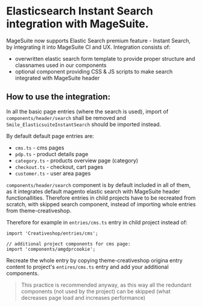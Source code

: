 # Elasticsearch Instant Search integration with MageSuite. 

MageSuite now supports Elastic Search premium feature - Instant Search, by integrating it into MageSuite CI and UX. 
Integration consists of: 
* overwritten elastic search form template to provide proper structure and classnames used in our components
* optional component providing CSS & JS scripts to make search integrated with MageSuite header

## How to use the integration:

In all the basic page entries (where the search is used), import of `components/header/search` shall be removed 
and `Smile_ElasticsuiteInstantSearch` should be imported instead.

By default default page entries are:

* `cms.ts` - cms pages
* `pdp.ts` - product details page
* `category.ts` - products overview page (category)
* `checkout.ts` - checkout, cart pages
* `customer.ts` - user area pages

`components/header/search` component is by default included in all of them, as it integrates default magento elastic search with MageSuite header functionallities.
Therefore entries in child projects have to be recreated from scratch, with skipped search component, instead of importing whole entries from theme-creativeshop.

Therefore for example in `entries/cms.ts` entry in child project instead of:

```
import 'Creativeshop/entries/cms';

// additional project components for cms page:
import 'components/amgdprcookie';
```

Recreate the whole entry by copying theme-creativeshop origina entry content to project's `entires/cms.ts` entry and add your additional components. 

> This practice is recommended anyway, as this way all the redundant components (not used by the project) can be skipped (what decreases page load and increases performance)

